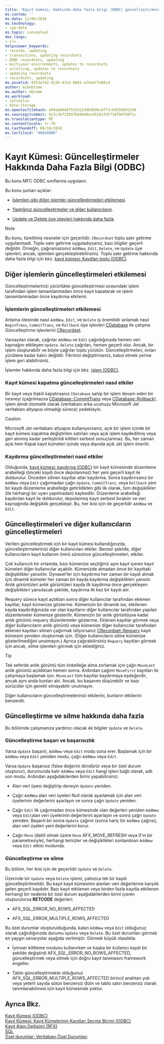 ```yaml
---
title: 'Kayıt kümesi: Hakkında daha fazla bilgi (ODBC) güncelleştirmeleri | Microsoft Docs'
ms.custom: ''
ms.date: 11/04/2016
ms.technology:
- cpp-data
ms.topic: conceptual
dev_langs:
- C++
helpviewer_keywords:
- records, updating
- transactions, updating recordsets
- ODBC recordsets, updating
- multiuser environments, updates to recordsets
- scrolling, updates to recordsets
- updating recordsets
- recordsets, updating
ms.assetid: 0353a742-d226-4fe2-8881-a7daeffe86cd
author: mikeblome
ms.author: mblome
ms.workload:
- cplusplus
- data-storage
ms.openlocfilehash: e09ab80d8f525412d96d696c6ff3cb02926913d0
ms.sourcegitcommit: 913c3bf23937b64b90ac05181fdff3df947d9f1c
ms.translationtype: MT
ms.contentlocale: tr-TR
ms.lasthandoff: 09/18/2018
ms.locfileid: "46034986"
---
```

# <a name="recordset-more-about-updates-odbc"></a>Kayıt Kümesi: Güncelleştirmeler Hakkında Daha Fazla Bilgi (ODBC)

Bu konu MFC ODBC sınıflarına uygulanır.  
  
Bu konu şunları açıklar:  
  
- [İşlemleri gibi diğer işlemler güncelleştirmeleri etkilemesi](#_core_how_transactions_affect_updates).  
  
- [Yaptığınız güncelleştirmeler ve diğer kullanıcıların](#_core_your_updates_and_the_updates_of_other_users).  
  
- [Update ve Delete üye işlevleri hakkında daha fazla](#_core_more_about_update_and_delete).  
  
> [!NOTE]
>  Bu konu, türetilmiş nesneler için geçerlidir. `CRecordset` toplu satır getirme uygulanmadı. Toplu satır getirme uyguladıysanız, bazı bilgiler geçerli değildir. Örneğin, çağıramazsınız `AddNew`, `Edit`, `Delete`, ve `Update` üye işlevleri; ancak, işlemleri gerçekleştirebilirsiniz. Toplu satır getirme hakkında daha fazla bilgi için bkz. [kayıt kümesi: Kayıtları toplu (ODBC)](../../data/odbc/recordset-fetching-records-in-bulk-odbc.md).  
  
##  <a name="_core_how_other_operations_affect_updates"></a> Diğer işlemlerin güncelleştirmeleri etkilemesi  

Güncelleştirmelerinizi yürürlükte güncelleştirmesi sırasındaki işlem tarafından işlem tamamlanmadan önce kayıt kapatarak ve işlem tamamlanmadan önce kaydırma etkilenir.  
  
###  <a name="_core_how_transactions_affect_updates"></a> İşlemlerin güncelleştirmeleri etkilemesi  

Anlama ötesinde nasıl `AddNew`, `Edit`, ve `Delete` iş önemlidir anlamak nasıl `BeginTrans`, `CommitTrans`, ve `Rollback` üye işlevleri [CDatabase](../../mfc/reference/cdatabase-class.md) ile çalışma Güncelleştirme işlevlerini [CRecordset](../../mfc/reference/crecordset-class.md).  
  
Varsayılan olarak, çağrılar `AddNew` ve `Edit` çağırdığınızda hemen veri kaynağını etkileyen `Update`. `Delete` çağrıları, hemen geçerli olur. Ancak, bir işlem oluşturabilir ve böyle çağrılar toplu yürütün. Güncelleştirmeleri, onları yürütene kadar kalıcı değildir. Fikrinizi değiştirirseniz, kabul etmek yerine işlem geri alabilirsiniz.  
  
İşlemler hakkında daha fazla bilgi için bkz. [işlem (ODBC)](../../data/odbc/transaction-odbc.md).  
  
###  <a name="_core_how_closing_the_recordset_affects_updates"></a> Kayıt kümesi kapatma güncelleştirmeleri nasıl etkiler  

Bir kayıt veya ilişkili kapatırsanız `CDatabase` sahip bir işlem devam eden bir nesneyi (çağrılmazsa [CDatabase::CommitTrans](../../mfc/reference/cdatabase-class.md#committrans) veya [CDatabase::Rollback](../../mfc/reference/cdatabase-class.md#rollback)), işlem alındı otomatik olarak (veritabanı arka ucunuzu Microsoft Jet veritabanı altyapısı olmadığı sürece) yedekleyin.  
  
> [!CAUTION]
>  Microsoft Jet veritabanı altyapısı kullanıyorsanız, açık bir işlem içinde bir kayıt kümesi kapatma değiştirilen satırları veya açık işlem kaydedilmiş veya geri alınmış kadar yerleştirildi kilitleri serbest sonuçlanmaz. Bu, her zaman açık hem Kapat kayıt kümeleri içinde veya dışında açık Jet işlem önerilir.  
  
###  <a name="_core_how_scrolling_affects_updates"></a> Kaydırma güncelleştirmeleri nasıl etkiler  

Olduğunda, [kayıt kümesi: kaydırma (ODBC)](../../data/odbc/recordset-scrolling-odbc.md) bir kayıt kümesinde düzenleme arabelleği (önceki kaydı önce depolanmaz) her yeni geçerli kayıt ile doldurulur. Önceden silinen kayıtlar atlar kaydırma. Sonra kaydırırsanız bir `AddNew` veya `Edit` çağırmadan çağrı `Update`, `CommitTrans`, veya `Rollback` yeni bir kaydı düzenleme arabelleğe getirildikten gibi ilk olarak, tüm değişiklikler (ile herhangi bir uyarı yapılmadan) kaybedilir. Düzenleme arabelleği kaydırılan kayıt ile doldurulur, depolanmış kayıt serbest bırakılır ve veri kaynağında değişiklik gerçekleşir. Bu, her ikisi için de geçerlidir `AddNew` ve `Edit`.  
  
##  <a name="_core_your_updates_and_the_updates_of_other_users"></a> Güncelleştirmeleri ve diğer kullanıcıların güncelleştirmeleri  

Verileri güncelleştirmek için bir kayıt kümesi kullandığınızda, güncelleştirmelerinizi diğer kullanıcıları etkiler. Benzer şekilde, diğer kullanıcıların kayıt kullanım ömrü süresince güncelleştirmeleri, etkiler.  
  
Çok kullanıcılı bir ortamda, bazı kümenize seçtiğiniz aynı kayıt içeren kayıt kümeleri diğer kullanıcılar açabilir. Kümenizde almadan önce bir kayıttaki değişiklikler yansıtılır. Dynaset'ler için kaydırma her zaman bir kaydı almak için dinamik kümeler her zaman bir kayda kaydırma değişiklikleri yansıtır. Anlık görüntüleri anlık görüntüleri kayda ilk kaydırma önce gerçekleşen değişiklikleri yansıtacak şekilde, kaydırma ilk kez bir kaydı alır.  
  
Requery sürece kayıt açtıktan sonra diğer kullanıcılar tarafından eklenen kayıtlar, kayıt kümenize gösterme. Kümenizin bir dinamik ise, etkilenen kayda kaydırdığınızda var olan kayıtların diğer kullanıcılar tarafından yapılan düzenlemeler kümenize gösterilir. Kümenizin bir anlık görüntüyse kadar anlık görüntü requery düzenlemeler gösterme. Eklenen kayıtlar görmek veya diğer kullanıcıların anlık görüntü veya kümenize diğer kullanıcılar tarafından eklenen kayıtları silinen çağırmak istiyorsanız [CRecordset::Requery](../../mfc/reference/crecordset-class.md#requery) kayıt kümesini yeniden oluşturmak için. (Diğer kullanıcıların silme kümenize gösterilmediğini unutmayın.) Ayrıca çağırabilirsiniz `Requery` kayıtları görmek için ancak, silme işlemleri görmek için eklediğiniz.  
  
> [!TIP]
>  Tek seferde anlık görüntü tüm önbelleğe alma zorlamak için çağrı `MoveLast` anlık görüntü açıldıktan hemen sonra. Ardından çağırın `MoveFirst` kayıtları ile çalışmaya başlamak için. `MoveLast` tüm kayıtlar kaydırmaya eşdeğerdir, ancak aynı anda bunları alır. Ancak, bu başarımı düşürebilir ve bazı sürücüler için gerekli olmayabilir unutmayın.  
  
Diğer kullanıcıların güncelleştirmelerinizi etkilerini, bunların etkilerini benzerdir.  
  
##  <a name="_core_more_about_update_and_delete"></a> Güncelleştirme ve silme hakkında daha fazla  

Bu bölümde çalışmanıza yardımcı olacak ek bilgiler `Update` ve `Delete`.  
  
### <a name="update-success-and-failure"></a>Güncelleştirme başarı ve başarısızlık  

Varsa `Update` başarılı, `AddNew` veya `Edit` modu sona erer. Başlamak için bir `AddNew` veya `Edit` yeniden modu, çağrı `AddNew` veya `Edit`.  
  
Varsa `Update` başarısız (false değerini döndürür veya bir özel durum oluşturur), durumunda kalır `AddNew` veya `Edit` hangi işlevi bağlı olarak, adlı son modu. Ardından aşağıdakilerden birini yapabilirsiniz:  
  
- Alan veri üyesi değiştirip deneyin `Update` yeniden.  
  
- Çağrı `AddNew` alan veri üyeleri Null olarak ayarlamak için alan veri üyelerinin değerlerini ayarlayın ve sonra çağrı `Update` yeniden.  
  
- Çağrı `Edit` ilk çağırmadan önce kümesinde olan değerleri yeniden `AddNew` veya `Edit`alan veri üyelerinin değerlerini ayarlayın ve sonra çağrı `Update` yeniden. Başarılı bir sonra `Update` çağırın (sonra hariç bir `AddNew` çağrısı), alan veri üyeleri yeni değerlerini korur.  
  
- Çağrı `Move` (dahil olmak üzere `Move` AFX_MOVE_REFRESH veya 0'ın bir parametresiyle), herhangi temizler ve değişiklikleri sonlandıran `AddNew` veya `Edit` etkisi modunda.  
  
### <a name="update-and-delete"></a>Güncelleştirme ve silme  

Bu bölüm, her ikisi için de geçerlidir `Update` ve `Delete`.  
  
Üzerinde bir `Update` veya `Delete` işlemi, yalnızca tek bir kaydı güncelleştirilmelidir. Bu kayıt kayıt kümesinin alanları veri değerlerine karşılık gelen geçerli kaydıdır. Bazı kayıt etkilenen veya birden fazla kayıtla etkilenen herhangi bir nedenle bir özel durum aşağıdakilerden birini içeren oluşturulursa **RETCODE** değerleri:  
  
- AFX_SQL_ERROR_NO_ROWS_AFFECTED  
  
- AFX_SQL_ERROR_MULTIPLE_ROWS_AFFECTED  
  
Bu özel durumlar oluşturulduğunda, kalan `AddNew` veya `Edit` olduğunuz olarak çağırdığınızda durumu `Update` veya `Delete`. Bu özel durumları görmek en yaygın senaryolar aşağıda verilmiştir. Görmek büyük olasılıkla:  
  
- İyimser kilitleme modunu kullanırken ve başka bir kullanıcı kaydı bir şekilde değiştirdi AFX_SQL_ERROR_NO_ROWS_AFFECTED, güncelleştirmek veya silmek için doğru kayıt tanımasını framework engeller.  
  
- Tablo güncelleştirmekte olduğunuz AFX_SQL_ERROR_MULTIPLE_ROWS_AFFECTED birincil anahtarı yok veya yeterli sayıda sütun benzersiz dizin ve tablo satırı benzersiz olarak tanımlanabilmesi için kayıt kümesinde yoktur.  
  
## <a name="see-also"></a>Ayrıca Bkz.  

[Kayıt Kümesi (ODBC)](../../data/odbc/recordset-odbc.md)<br/>
[Kayıt Kümesi: Kayıt Kümelerinin Kayıtları Seçme Biçimi (ODBC)](../../data/odbc/recordset-how-recordsets-select-records-odbc.md)<br/>
[Kayıt Alanı Değişimi (RFX)](../../data/odbc/record-field-exchange-rfx.md)<br/>
[SQL](../../data/odbc/sql.md)<br/>
[Özel durumlar: Veritabanı Özel Durumları](../../mfc/exceptions-database-exceptions.md)